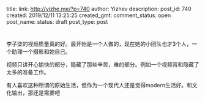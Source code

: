 title: 
link: http://yizhe.me/?p=740
author: Yizhev
description: 
post_id: 740
created: 2019/12/11 13:25:25
created_gmt: 
comment_status: open
post_name: 
status: draft
post_type: post

# 

李子柒的视频质量真的好。最开始是一个人做的，现在她的小团队也才3个人，一个助理一个摄影和她自己。

视频只讲开心愉快的部分，隐藏了那些辛苦，难的部分。例如一个视频背和隐藏了太多的准备工作。

有人喜欢这种所谓的原始生活，但作为一个现代人还是觉得modern生活好。和文化输出，那还是需要吧